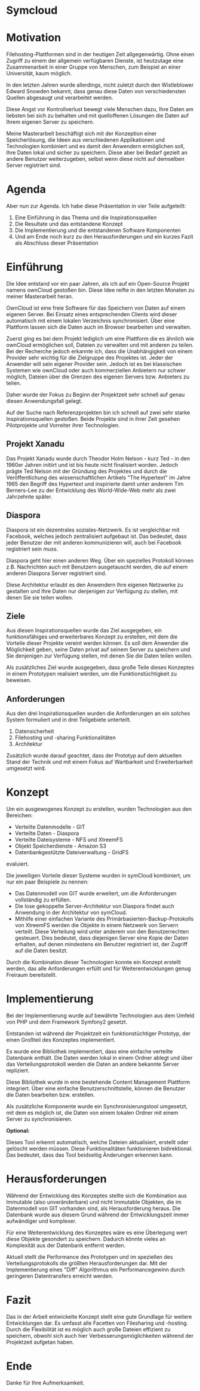 # Symcloud

# Motivation

Filehosting-Plattformen sind in der heutigen Zeit allgegenwärtig. Ohne einen Zugriff zu einem
der allgemein verfügbaren Dienste, ist heutzutage eine Zusammenarbeit in einer Gruppe von
Menschen, zum Beispiel an einer Universität, kaum möglich.

In den letzten Jahren wurde allerdings, nicht zuletzt durch den Wistleblower Edward Snowden
bekannt, dass genau diese Daten von verschiedensten Quellen abgesaugt und verarbeitet werden.
 
Diese Angst vor Kontrollverlust bewegt viele Menschen dazu, Ihre Daten am liebsten bei sich zu
behalten und mit quelloffenen Lösungen die Daten auf Ihrem eigenen Server zu speichern.

Meine Masterarbeit beschäftigt sich mit der Konzeption einer Speicherlösung, die Ideen aus
verschiedenen Applikationen und Technologien kombiniert und es damit den Anwendern ermöglichen
soll, Ihre Daten lokal und sicher zu speichern. Diese aber bei Bedarf gezielt an andere
Benutzer weiterzugeben, selbst wenn diese nicht auf demselben Server registriert sind.

# Agenda

Aber nun zur Agenda. Ich habe diese Präsentation in vier Teile aufgeteilt:

1. Eine Einführung in das Thema und die Inspirationsquellen
2. Die Resultate und das entstandene Konzept
3. Die Implementierung und die entstandenen Software Komponenten
4. Und am Ende noch kurz zu den Herausforderungen und ein kurzes Fazit als Abschluss dieser 
   Präsentation

# Einführung

Die Idee entstand vor ein paar Jahren, als ich auf ein Open-Source Projekt namens ownCloud
gestoßen bin. Diese Idee reifte in den letzten Monaten zu meiner Masterarbeit heran. 

OwnCloud ist eine freie Software für das Speichern von Daten auf einem eigenen Server. Bei 
Einsatz eines entsprechenden Clients wird dieser automatisch mit einem lokalen Verzeichnis
synchronisiert. Über eine Plattform lassen sich die Daten auch im Browser bearbeiten und
verwalten.

Zuerst ging es bei dem Projekt lediglich um eine Plattform die es ähnlich wie ownCloud 
ermöglichen soll, Dateien zu verwalten und mit anderen zu teilen. Bei der Recherche jedoch
erkannte ich, dass die Unabhängigkeit von einem Provider sehr wichtig für die Zielgruppe
des Projektes ist. Jeder der Anwender will sein eigener Provider sein. Jedoch ist es
bei klassischen Systemen wie ownCloud oder auch kommerziellen Anbietern nur schwer 
möglich, Dateien über die Grenzen des eigenen Servers bzw. Anbieters zu teilen.

Daher wurde der Fokus zu Beginn der Projektzeit sehr schnell auf genau diesen Anwendungsfall
gelegt.

Auf der Suche nach Referenzprojekten bin ich schnell auf zwei sehr starke Inspirationsquellen
gestoßen. Beide Projekte sind in ihrer Zeit gesehen Pilotprojekte und Vorreiter ihrer 
Technologien.

## Projekt Xanadu

Das Projekt Xanadu wurde durch Theodor Holm Nelson - kurz Ted - in den 1960er Jahren initiirt
und ist bis heute nicht finalisiert worden. Jedoch prägte Ted Nelson mit der Gründung des
Projektes und durch die Veröffentlichung des wissenschaftlichen Artikels "The Hypertext" im
Jahre 1965 den Begriff des Hypertext und inspirierte damit unter anderem Tim Berners-Lee zu
der Entwicklung des World-Wide-Web mehr als zwei Jahrzehnte später.

## Diaspora

Diaspora ist ein dezentrales soziales-Netzwerk. Es ist vergleichbar mit Facebook, welches
jedoch zentralisiert aufgebaut ist. Das bedeutet, dass jeder Benutzer der mit anderen
kommunizieren will, auch bei Facebook registriert sein muss.

Diaspora geht hier einen anderen Weg. Über ein spezielles Protokoll können z.B. Nachrichten
auch mit Benutzern ausgetauscht werden, die auf einem anderen Diaspora Server registriert
sind.

Diese Architektur erlaubt es den Anwendern Ihre eigenen Netzwerke zu gestalten und Ihre
Daten nur denjenigen zur Verfügung zu stellen, mit denen Sie sie teilen wollen.

## Ziele

Aus diesen Inspirationsquellen wurde das Ziel ausgegeben, ein funktionsfähiges und
erweiterbares Konzept zu erstellen, mit dem die Vorteile dieser Projekte vereint werden
können. Es soll dem Anwender die Möglichkeit geben, seine Daten privat auf seinem Server zu
speichern und Sie denjenigen zur Verfügung stellen, mit denen Sie die Daten teilen wollen.

Als zusätzliches Ziel wurde ausgegeben, dass große Teile dieses Konzeptes in einem
Prototypen realisiert werden, um die Funktionstüchtigkeit zu beweisen.

## Anforderungen

Aus den drei Inspirationsquellen wurden die Anforderungen an ein solches System formuliert
und in drei Teilgebiete unterteilt.

1. Datensicherheit
2. Filehosting und -sharing Funktionalitäten
3. Architektur

Zusätzlich wurde darauf geachtet, dass der Prototyp auf dem aktuellen Stand der Technik
und mit einem Fokus auf Wartbarkeit und Erweiterbarkeit umgesetzt wird. 

# Konzept

Um ein ausgewogenes Konzept zu erstellen, wurden Technologien aus den Bereichen:

* Verteilte Datenmodelle - GIT
* Verteilte Daten - Diaspora
* Verteilte Dateisysteme - NFS und XtreemFS
* Objekt Speicherdienste - Amazon S3
* Datenbankgestützte Dateiverwaltung - GridFS

evaluiert.

Die jeweiligen Vorteile dieser Systeme wurden in symCloud kombiniert, um nur ein paar Beispiele 
zu nennen:

* Das Datenmodell von GIT wurde erweitert, um die Anforderungen vollständig zu erfüllen.
* Die lose gekoppelte Server-Architektur von Diaspora findet auch Anwendung in der Architektur
  von symCloud.
* Mithilfe einer einfachen Variante des Primärbasierten-Backup-Protokolls von XtreemFS werden
  die Objekte in einem Netzwerk von Servern verteilt. Diese Verteilung wird unter anderem von
  den Benutzerrechten gesteuert. Dies bedeutet, dass diejenigen Server eine Kopie der Daten
  erhalten, auf denen mindestens ein Benutzer registriert ist, der Zugriff auf die Daten besitzt.  

Durch die Kombination dieser Technologien konnte ein Konzept erstellt werden, das alle 
Anforderungen erfüllt und für Weiterentwicklungen genug Freiraum bereitstellt.
 
# Implementierung

Bei der Implementierung wurde auf bewährte Technologien aus dem Umfeld von PHP und dem Framework
Symfony2 gesetzt.

Entstanden ist während der Projektzeit ein funktionstüchtiger Prototyp, der einen Großteil des
Konzeptes implementiert.

Es wurde eine Bibliothek implementiert, dass eine einfache verteilte Datenbank enthält. Die
Daten werden lokal in einem Ordner ablegt und über das Verteilungsprotokoll werden die Daten
an andere bekannte Server repliziert.

Diese Bibliothek wurde in eine bestehende Content Management Plattform integriert. Über eine
einfache Benutzerschnittstelle, können die Benutzer die Daten bearbeiten bzw. erstellen.

Als zusätzliche Komponente wurde ein Synchronisierungstool umgesetzt, mit dem es möglich ist, die
Daten von einem lokalen Ordner mit einem Server zu synchronisieren. 

__Optional:__

Dieses Tool erkennt automatisch, welche Dateien aktualisiert, erstellt oder gelöscht werden müssen.
Diese Funktionalitäten funktionieren bidirektional. Das bedeutet, dass das Tool beidseitig
Änderungen erkennen kann.

# Herausforderungen

Während der Entwicklung des Konzeptes stellte sich die Kombination aus Immutable (also unveränderbare)
und nicht Immutable Objekten, die im Datenmodell von GIT vorhanden sind, als Herausforderung heraus.
Die Datenbank wurde aus diesem Grund während der Entwicklungszeit immer aufwändiger und komplexer.

Für eine Weiterentwicklung des Konzeptes wäre es eine Überlegung wert diese Objekte gesondert zu
speichern. Dadurch könnte vieles an Komplexität aus der Datenbank entfernt werden. 

Aktuell stellt die Performance des Prototypen und im speziellen des Verteilungsprotokolls die größten
Herausforderungen dar. Mit der Implementierung eines "Diff" Algorithmus ein Performancegewinn durch
geringeren Datentransfers erreicht werden.

# Fazit

Das in der Arbeit entwickelte Konzept stellt eine gute Grundlage für weitere Entwicklungen dar. Es
umfasst alle Facetten von Filesharing und -hosting. Durch die Flexibilität ist es möglich auch große
Dateien effizient zu speichern, obwohl sich auch hier Verbesserungsmöglichkeiten während der
Projektzeit aufgetan haben.

# Ende

Danke für Ihre Aufmerksamkeit.
